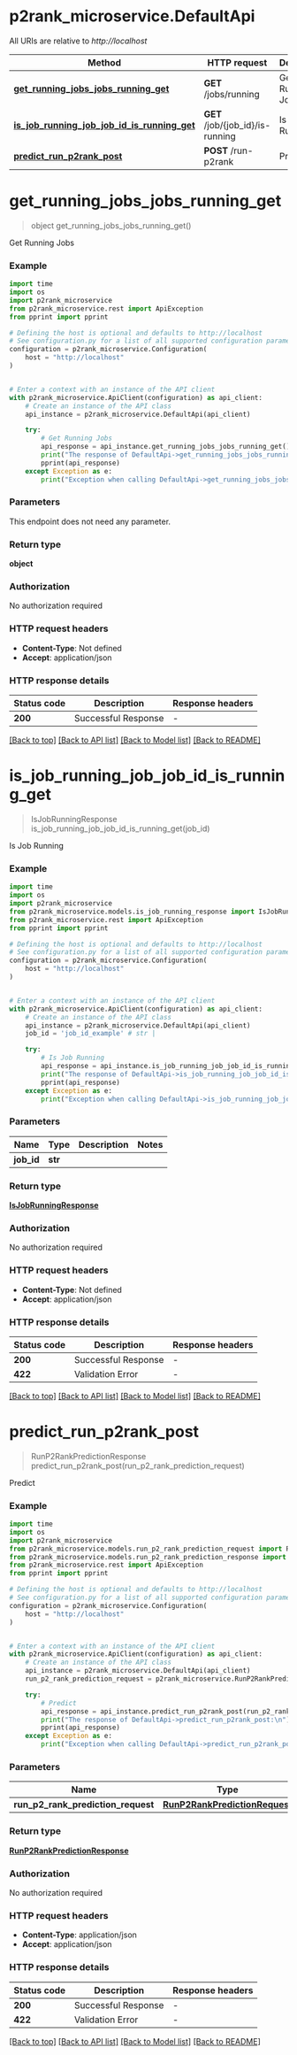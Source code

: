 # p2rank_microservice.DefaultApi

All URIs are relative to *http://localhost*

Method | HTTP request | Description
------------- | ------------- | -------------
[**get_running_jobs_jobs_running_get**](DefaultApi.md#get_running_jobs_jobs_running_get) | **GET** /jobs/running | Get Running Jobs
[**is_job_running_job_job_id_is_running_get**](DefaultApi.md#is_job_running_job_job_id_is_running_get) | **GET** /job/{job_id}/is-running | Is Job Running
[**predict_run_p2rank_post**](DefaultApi.md#predict_run_p2rank_post) | **POST** /run-p2rank | Predict


# **get_running_jobs_jobs_running_get**
> object get_running_jobs_jobs_running_get()

Get Running Jobs

### Example


```python
import time
import os
import p2rank_microservice
from p2rank_microservice.rest import ApiException
from pprint import pprint

# Defining the host is optional and defaults to http://localhost
# See configuration.py for a list of all supported configuration parameters.
configuration = p2rank_microservice.Configuration(
    host = "http://localhost"
)


# Enter a context with an instance of the API client
with p2rank_microservice.ApiClient(configuration) as api_client:
    # Create an instance of the API class
    api_instance = p2rank_microservice.DefaultApi(api_client)

    try:
        # Get Running Jobs
        api_response = api_instance.get_running_jobs_jobs_running_get()
        print("The response of DefaultApi->get_running_jobs_jobs_running_get:\n")
        pprint(api_response)
    except Exception as e:
        print("Exception when calling DefaultApi->get_running_jobs_jobs_running_get: %s\n" % e)
```



### Parameters

This endpoint does not need any parameter.

### Return type

**object**

### Authorization

No authorization required

### HTTP request headers

 - **Content-Type**: Not defined
 - **Accept**: application/json

### HTTP response details

| Status code | Description | Response headers |
|-------------|-------------|------------------|
**200** | Successful Response |  -  |

[[Back to top]](#) [[Back to API list]](../README.md#documentation-for-api-endpoints) [[Back to Model list]](../README.md#documentation-for-models) [[Back to README]](../README.md)

# **is_job_running_job_job_id_is_running_get**
> IsJobRunningResponse is_job_running_job_job_id_is_running_get(job_id)

Is Job Running

### Example


```python
import time
import os
import p2rank_microservice
from p2rank_microservice.models.is_job_running_response import IsJobRunningResponse
from p2rank_microservice.rest import ApiException
from pprint import pprint

# Defining the host is optional and defaults to http://localhost
# See configuration.py for a list of all supported configuration parameters.
configuration = p2rank_microservice.Configuration(
    host = "http://localhost"
)


# Enter a context with an instance of the API client
with p2rank_microservice.ApiClient(configuration) as api_client:
    # Create an instance of the API class
    api_instance = p2rank_microservice.DefaultApi(api_client)
    job_id = 'job_id_example' # str | 

    try:
        # Is Job Running
        api_response = api_instance.is_job_running_job_job_id_is_running_get(job_id)
        print("The response of DefaultApi->is_job_running_job_job_id_is_running_get:\n")
        pprint(api_response)
    except Exception as e:
        print("Exception when calling DefaultApi->is_job_running_job_job_id_is_running_get: %s\n" % e)
```



### Parameters


Name | Type | Description  | Notes
------------- | ------------- | ------------- | -------------
 **job_id** | **str**|  | 

### Return type

[**IsJobRunningResponse**](IsJobRunningResponse.md)

### Authorization

No authorization required

### HTTP request headers

 - **Content-Type**: Not defined
 - **Accept**: application/json

### HTTP response details

| Status code | Description | Response headers |
|-------------|-------------|------------------|
**200** | Successful Response |  -  |
**422** | Validation Error |  -  |

[[Back to top]](#) [[Back to API list]](../README.md#documentation-for-api-endpoints) [[Back to Model list]](../README.md#documentation-for-models) [[Back to README]](../README.md)

# **predict_run_p2rank_post**
> RunP2RankPredictionResponse predict_run_p2rank_post(run_p2_rank_prediction_request)

Predict

### Example


```python
import time
import os
import p2rank_microservice
from p2rank_microservice.models.run_p2_rank_prediction_request import RunP2RankPredictionRequest
from p2rank_microservice.models.run_p2_rank_prediction_response import RunP2RankPredictionResponse
from p2rank_microservice.rest import ApiException
from pprint import pprint

# Defining the host is optional and defaults to http://localhost
# See configuration.py for a list of all supported configuration parameters.
configuration = p2rank_microservice.Configuration(
    host = "http://localhost"
)


# Enter a context with an instance of the API client
with p2rank_microservice.ApiClient(configuration) as api_client:
    # Create an instance of the API class
    api_instance = p2rank_microservice.DefaultApi(api_client)
    run_p2_rank_prediction_request = p2rank_microservice.RunP2RankPredictionRequest() # RunP2RankPredictionRequest | 

    try:
        # Predict
        api_response = api_instance.predict_run_p2rank_post(run_p2_rank_prediction_request)
        print("The response of DefaultApi->predict_run_p2rank_post:\n")
        pprint(api_response)
    except Exception as e:
        print("Exception when calling DefaultApi->predict_run_p2rank_post: %s\n" % e)
```



### Parameters


Name | Type | Description  | Notes
------------- | ------------- | ------------- | -------------
 **run_p2_rank_prediction_request** | [**RunP2RankPredictionRequest**](RunP2RankPredictionRequest.md)|  | 

### Return type

[**RunP2RankPredictionResponse**](RunP2RankPredictionResponse.md)

### Authorization

No authorization required

### HTTP request headers

 - **Content-Type**: application/json
 - **Accept**: application/json

### HTTP response details

| Status code | Description | Response headers |
|-------------|-------------|------------------|
**200** | Successful Response |  -  |
**422** | Validation Error |  -  |

[[Back to top]](#) [[Back to API list]](../README.md#documentation-for-api-endpoints) [[Back to Model list]](../README.md#documentation-for-models) [[Back to README]](../README.md)

